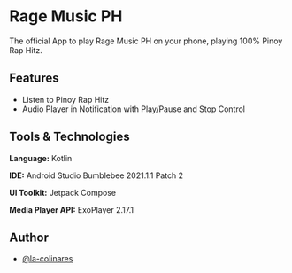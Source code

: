 # Rage Music PH

The official App to play Rage Music PH on your phone, playing 100% Pinoy Rap Hitz.


## Features

- Listen to Pinoy Rap Hitz
- Audio Player in Notification with Play/Pause and Stop Control


## Tools & Technologies

**Language:** Kotlin

**IDE:** Android Studio Bumblebee 2021.1.1 Patch 2

**UI Toolkit:** Jetpack Compose

**Media Player API:** ExoPlayer 2.17.1

## Author

- [@la-colinares](https://github.com/la-colinares/)